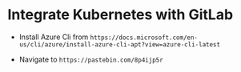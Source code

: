 # Integrate Kubernetes with GitLab

- Install Azure Cli from `https://docs.microsoft.com/en-us/cli/azure/install-azure-cli-apt?view=azure-cli-latest`
  
- Navigate to `https://pastebin.com/8p4ijp5r`

